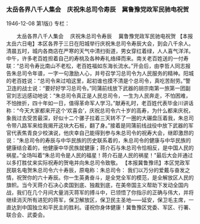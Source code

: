 ### 太岳各界八千人集会　庆祝朱总司令寿辰　冀鲁豫党政军民驰电祝贺

1946-12-08
第1版()
专栏：

　　太岳各界八千人集会
  　庆祝朱总司令寿辰
  　冀鲁豫党政军民驰电祝贺
    【本报太岳六日电】本区各界于三日在阳城举行庆祝朱总司令寿辰大会，到会八千余人。清晨五时，城内各商店在严寒的天气中清扫街道，男女穿红着绿，人人喜气洋洋。中午，许多老百姓担着自己的寿桃及各种寿礼络绎而来。南关老百姓送的一付寿联：“总司令寿比南山不老松，老百姓福如东海长流水。”开会后，由李哲人同志报告朱总司令年谱，一字一句激励人心，并号召学习总司令为人民服务的精神。阳城的老百姓说：“总司令来过咱这里，起初谁也摸不清是个总司令，真吃苦耐劳。”警卫连的战士说：“要好好学习总司令。”同蒲前线放下武器的胡宗南第一旅第一团副官刘志远感动地说：“朱总司令真正是人民总司令，一生为人民奔走，不怕困难，不怕挫折，四十年如一日，值得革命军人学习。”献寿礼时，老百姓代表毕金川讲话称：“今天大家都来开这个‘欢喜会’，庆祝总司令六十岁的高寿，为什么都来庆祝，象我过去受苦最深，好似十二个骡子拉着三天转不了一圈的大碾盘压着我，朱总司令带八路军来给我揭开这块大石板，翻了身。”接着是同蒲前线战役中放下武器的军官代表焦青良少校演说，他庆幸自己能得到参与朱总司令的祝寿大会，继即激昂的说：“朱总司令的寿辰与中华民族的历史联系着的，朱总司令的健康与中华民族的健康结合着的，他健康中华民族就健康；蒋介石与朱总司令恰相反，是中国人民的祸星。”全场叫着“朱总司令是人民的福星！蒋介石是人民的祸星！”最后大会并通过以多打胜仗来实际祝寿的贺电并向朱总司令致敬。
    【本报冀鲁豫讯】本区党政军民联名电贺朱总司令六十寿辰，原电称：朱总司令：
    我们以万分的爱戴与奋发之情，祝贺你的六十寿辰。你一生英勇奋斗，是全党全军的模范，是全解放区人民的旗帜。当今天蒋介石决心卖国到底、独裁到底，在美帝国主义帮助下发动全国内战，我们在几个月间大量消灭蒋军的搏斗中，已领悟了你指示的正确与伟大，并将继续消灭所有进犯的蒋军，保卫解放区，保卫民主圣地——延安，保卫毛主席，一直达到中国独立和平民主的胜利。谨祝你身体健康！冀鲁豫区党委、军区、行署、联合会、武委会。
